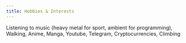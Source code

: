 ```yaml
---
title: Hobbies & Interests
---
```


Listening to music (heavy metal for sport, ambient for programming), Walking, Anime, Manga, Youtube, Telegram, Cryptocurrencies, Climbing
